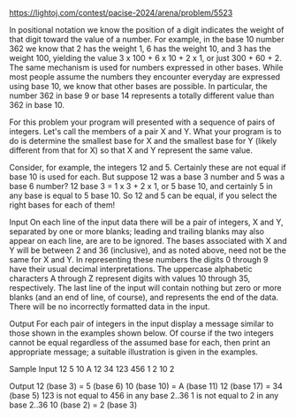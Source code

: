 https://lightoj.com/contest/pacise-2024/arena/problem/5523

In positional notation we know the position of a digit indicates the weight of that digit toward the value of a number. For example, in the base 10 number 362 we know that 2 has the weight 1, 6 has the weight 10, and 3 has the weight 100, yielding the value 3 x 100 + 6 x 10 + 2 x 1, or just 300 + 60 + 2. The same mechanism is used for numbers expressed in other bases. While most people assume the numbers they encounter everyday are expressed using base 10, we know that other bases are possible. In particular, the number 362 in base 9 or base 14 represents a totally different value than 362 in base 10.

For this problem your program will presented with a sequence of pairs of integers. Let's call the members of a pair X and Y. What your program is to do is determine the smallest base for X and the smallest base for Y (likely different from that for X) so that X and Y represent the same value.

Consider, for example, the integers 12 and 5. Certainly these are not equal if base 10 is used for each. But suppose 12 was a base 3 number and 5 was a base 6 number? 12 base 3 = 1 x 3 + 2 x 1, or 5 base 10, and certainly 5 in any base is equal to 5 base 10. So 12 and 5 can be equal, if you select the right bases for each of them!

Input
On each line of the input data there will be a pair of integers, X and Y, separated by one or more blanks; leading and trailing blanks may also appear on each line, are are to be ignored. The bases associated with X and Y will be between 2 and 36 (inclusive), and as noted above, need not be the same for X and Y. In representing these numbers the digits 0 through 9 have their usual decimal interpretations. The uppercase alphabetic characters A through Z represent digits with values 10 through 35, respectively. The last line of the input will contain nothing but zero or more blanks (and an end of line, of course), and represents the end of the data. There will be no incorrectly formatted data in the input.

Output
For each pair of integers in the input display a message similar to those shown in the examples shown below. Of course if the two integers cannot be equal regardless of the assumed base for each, then print an appropriate message; a suitable illustration is given in the examples.

Sample
Input
12 5
10 A
12 34
123 456
1 2
10 2

Output
12 (base 3) = 5 (base 6)
10 (base 10) = A (base 11)
12 (base 17) = 34 (base 5)
123 is not equal to 456 in any base 2..36
1 is not equal to 2 in any base 2..36
10 (base 2) = 2 (base 3)

